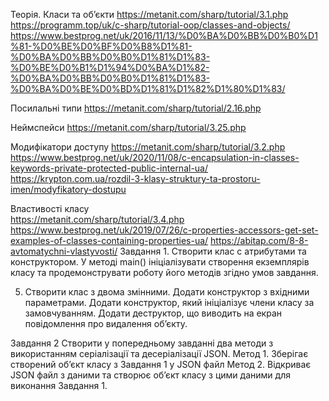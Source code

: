 Теорія.
Класи та об’єкти
https://metanit.com/sharp/tutorial/3.1.php
https://programm.top/uk/c-sharp/tutorial-oop/classes-and-objects/
https://www.bestprog.net/uk/2016/11/13/%D0%BA%D0%BB%D0%B0%D1%81-%D0%BE%D0%BF%D0%B8%D1%81-%D0%BA%D0%BB%D0%B0%D1%81%D1%83-%D0%BE%D0%B1%D1%94%D0%BA%D1%82-%D0%BA%D0%BB%D0%B0%D1%81%D1%83-%D0%BA%D0%BE%D0%BD%D1%81%D1%82%D1%80%D1%83/

Посилальні типи
https://metanit.com/sharp/tutorial/2.16.php

Неймспейси
https://metanit.com/sharp/tutorial/3.25.php

Модифікатори доступу
https://metanit.com/sharp/tutorial/3.2.php
https://www.bestprog.net/uk/2020/11/08/c-encapsulation-in-classes-keywords-private-protected-public-internal-ua/
https://krypton.com.ua/rozdil-3-klasy-struktury-ta-prostoru-imen/modyfikatory-dostupu

Властивості класу	
https://metanit.com/sharp/tutorial/3.4.php
https://www.bestprog.net/uk/2019/07/26/c-properties-accessors-get-set-examples-of-classes-containing-properties-ua/
https://abitap.com/8-8-avtomatychni-vlastyvosti/
Завдання 1. 
Створити клас с атрибутами та конструктором. У методі main() ініціалізувати створення екземплярів класу та продемонструвати роботу його методів згідно умов завдання.

5) Створити клас з двома змінними. Додати конструктор з вхідними параметрами. 
Додати конструктор, який ініціалізує члени класу за замовчуванням. Додати деструктор, що виводить на екран повідомлення про видалення об’єкту.

Завдання 2
Створити у попередньому завданні два методи з використанням серіалізації та десеріалізації JSON. 
Метод 1. Зберігає створений об’єкт класу з Завдання 1 у JSON файл 
Метод 2. Відкриває JSON файл з даними та створює об’єкт класу з цими даними для виконання Завдання 1.
